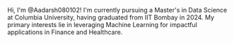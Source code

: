 Hi, I'm @Aadarsh080102!
I'm currently pursuing a Master's in Data Science at Columbia University, having graduated from IIT Bombay in 2024. 
My primary interests lie in leveraging Machine Learning for impactful applications in Finance and Healthcare.

<!---
Aadarsh080102/Aadarsh080102 is a ✨ special ✨ repository because its `README.md` (this file) appears on your GitHub profile.
You can click the Preview link to take a look at your changes.
--->
